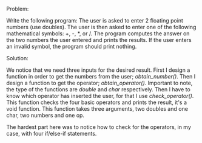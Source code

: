 Problem:

Write the following program: 
The user is asked to enter 2 floating point numbers (use doubles). 
The user is then asked to enter one of the following mathematical symbols: +, -, *, or /. 
The program computes the answer on the two numbers the user entered and prints the results. 
If the user enters an invalid symbol, the program should print nothing.

Solution:

We notice that we need three inputs for the desired result. 
First I design a function in order to get the numbers from the user; *obtain_number()*.
Then I design a function to get the operator; *obtain_operator()*. 
Important to note, the type of the functions are *double* and *char* respectively.
Then I have to know which operator has inserted the user, for that I use *check_operator()*.
This function checks the four basic operators and prints the result, it's a void function.
This function takes three arguments, two doubles and one char, two numbers and one op.

The hardest part here was to notice how to check for the operators,
in my case, with four if/else-if statements.